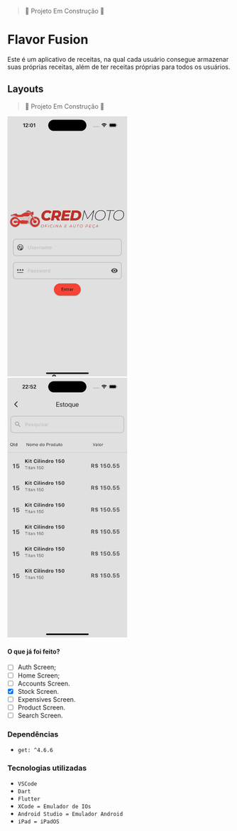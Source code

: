 > :construction: Projeto Em Construção :construction:

# Flavor Fusion

Este é um aplicativo de receitas, na qual cada usuário consegue armazenar suas próprias receitas, além de ter receitas próprias para todos os usuários.

## Layouts
> :construction: Projeto Em Construção :construction:
<img src="./assets/readme/imgs/authScreen.png" alt="SplashScreen" width="270px"> 
<img src="./assets/readme/imgs/InventoryScreen.png" alt="InventoryScreen" width="270px"> 
<!-- <img src="" alt="" width="270px">  -->

#### O que já foi feito?
- [ ] Auth Screen;
- [ ] Home Screen;
- [ ] Accounts Screen.
- [X] Stock Screen.
- [ ] Expensives Screen.
- [ ] Product Screen.
- [ ] Search Screen.

### Dependências
- ``get: ^4.6.6``

### Tecnologias utilizadas
- ``VSCode``
- ``Dart``
- ``Flutter``
- ``XCode = Emulador de IOs``
- ``Android Studio = Emulador Android``
- ``iPad = iPadOS``